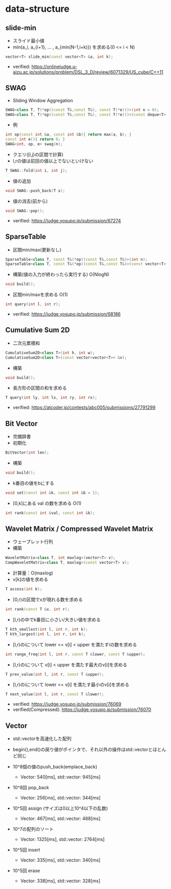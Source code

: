 # data-structure

## slide-min
- スライド最小値
- min(a_i, a_{i+1}, ... , a_{min(N-1,i+k)}) を求める(0 <= i < N)
```cpp
vector<T> slide_min(const vector<T> &a, int k);
```
- verified: https://onlinejudge.u-aizu.ac.jp/solutions/problem/DSL_3_D/review/6071329/US_cube/C++11

## SWAG
- Sliding Window Aggregation
```cpp
SWAG<class T, T(*op)(const T&,const T&), const T(*e)()>(int n = 0);
SWAG<class T, T(*op)(const T&,const T&), const T(*e)()>(const deque<T> &v);
```
- 例
```cpp
int op(const int &a, const int &b){ return max(a, b); }
const int e(){ return 0; }
SWAG<int, op, e> swag(n);
```
- クエリ([i,j)の区間で計算)
- l,rの値は前回の値以上でないといけない
```cpp
T SWAG::fold(int i, int j);
```
- 値の追加
```cpp
void SWAG::push_back(T x);
```
- 値の消去(前から)
```cpp
void SWAG::pop();
```
- verified: https://judge.yosupo.jp/submission/67274

## SparseTable
- 区間min/max(更新なし)
```cpp
SparseTable<class T, const T&(*op)(const T&,const T&)>(int n);
SparseTable<class T, const T&(*op)(const T&,const T&)>(const vector<T> &a);
```
- 構築(値の入力が終わったら実行する) O(NlogN)
```cpp
void build();
```
- 区間min/maxを求める O(1)
```cpp
int query(int l, int r);
```
- verified: https://judge.yosupo.jp/submission/68186

## Cumulative Sum 2D
- 二次元累積和
```cpp
CumulativeSum2D<class T>(int h, int w);
CumulativeSum2D<class T>(const vector<vector<T>> &v);
```
- 構築
```cpp
void build();
```
- 長方形の区間の和を求める
```cpp
T query(int ly, int lx, int ry, int rx);
```
- verified: https://atcoder.jp/contests/abc005/submissions/27791299

## Bit Vector
- 完備辞書
- 初期化
```cpp
BitVector(int len);
```
- 構築
```cpp
void build();
```
- k番目の値をbにする
```cpp
void set(const int &k, const int &b = 1);
```
- [0,k]にある val の数を求める O(1)
```cpp
int rank(const int &val, const int &k);
```

## Wavelet Matrix / Compressed Wavelet Matrix
- ウェーブレット行列
- 構築
```cpp
WaveletMatrix<class T, int maxlog>(vector<T> v);
CompWaveletMatrix<class T, maxlog>(const vector<T> v);
```
- 計算量：O(maxlog)
- v[k]の値を求める
```cpp
T access(int k);
```
- [0,r)の区間でxが現れる数を求める
```cpp
int rank(const T &x, int r);
```
- [l,r)の中でk番目に小さい/大きい値を求める
```cpp
T kth_smallest(int l, int r, int k);
T kth_largest(int l, int r, int k);
```
- [l,r)のiについて lower <= v[i] < upper を満たすiの数を求める
```cpp
int range_freq(int l, int r, const T &lower, const T &upper);
```
- [l,r)のiについて v[i] < upper を満たす最大のv[i]を求める
```cpp
T prev_value(int l, int r, const T &upper);
```
- [l,r)のiについて lower <= v[i] を満たす最小のv[i]を求める
```cpp
T next_value(int l, int r, const T &lower);
```
- verified: https://judge.yosupo.jp/submission/76069
- verified(Compressed): https://judge.yosupo.jp/submission/76070

## Vector
- std::vectorを高速化した配列
- begin(),end()の戻り値がポインタで、それ以外の操作はstd::vectorとほとんど同じ

- 10^8個の値のpush_back(emplace_back)
  - Vector: 540[ms], std::vector: 945[ms]
- 10^8回 pop_back
  - Vector: 256[ms], std::vector: 344[ms]
- 10^5回 assign (サイズは0以上10^4以下の乱数)
  - Vector: 467[ms], std::vector: 488[ms]
- 10^7の配列のソート
  - Vector: 1325[ms], std::vector: 2764[ms]
- 10^5回 insert
  - Vector: 335[ms], std::vector: 340[ms]
- 10^5回 erase
  - Vector: 338[ms], std::vector: 328[ms]
